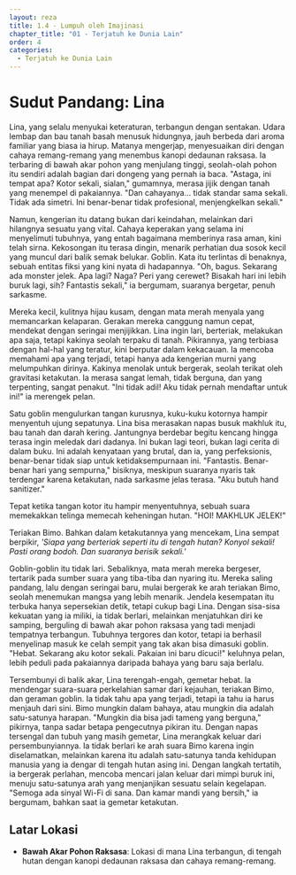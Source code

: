 ```yaml
---
layout: reza
title: 1.4 - Lumpuh oleh Imajinasi
chapter_title: "01 - Terjatuh ke Dunia Lain"
order: 4
categories:
  - Terjatuh ke Dunia Lain
---
```

# Sudut Pandang: Lina

Lina, yang selalu menyukai keteraturan, terbangun dengan sentakan. Udara lembap dan bau tanah basah menusuk hidungnya, jauh berbeda dari aroma familiar yang biasa ia hirup. Matanya mengerjap, menyesuaikan diri dengan cahaya remang-remang yang menembus kanopi dedaunan raksasa. Ia terbaring di bawah akar pohon yang menjulang tinggi, seolah-olah pohon itu sendiri adalah bagian dari dongeng yang pernah ia baca. "Astaga, ini tempat apa? Kotor sekali, sialan," gumamnya, merasa jijik dengan tanah yang menempel di pakaiannya. "Dan cahayanya... tidak standar sama sekali. Tidak ada simetri. Ini benar-benar tidak profesional, menjengkelkan sekali."

Namun, kengerian itu datang bukan dari keindahan, melainkan dari hilangnya sesuatu yang vital. Cahaya keperakan yang selama ini menyelimuti tubuhnya, yang entah bagaimana memberinya rasa aman, kini telah sirna. Kekosongan itu terasa dingin, menarik perhatian dua sosok kecil yang muncul dari balik semak belukar. Goblin. Kata itu terlintas di benaknya, sebuah entitas fiksi yang kini nyata di hadapannya. "Oh, bagus. Sekarang ada monster jelek. Apa lagi? Naga? Peri yang cerewet? Bisakah hari ini lebih buruk lagi, sih? Fantastis sekali," ia bergumam, suaranya bergetar, penuh sarkasme.

Mereka kecil, kulitnya hijau kusam, dengan mata merah menyala yang memancarkan kelaparan. Gerakan mereka canggung namun cepat, mendekat dengan seringai menjijikkan. Lina ingin lari, berteriak, melakukan apa saja, tetapi kakinya seolah terpaku di tanah. Pikirannya, yang terbiasa dengan hal-hal yang teratur, kini berputar dalam kekacauan. Ia mencoba memahami apa yang terjadi, tetapi hanya ada kengerian murni yang melumpuhkan dirinya. Kakinya menolak untuk bergerak, seolah terikat oleh gravitasi ketakutan. Ia merasa sangat lemah, tidak berguna, dan yang terpenting, sangat penakut. "Ini tidak adil! Aku tidak pernah mendaftar untuk ini!" ia merengek pelan.

Satu goblin mengulurkan tangan kurusnya, kuku-kuku kotornya hampir menyentuh ujung sepatunya. Lina bisa merasakan napas busuk makhluk itu, bau tanah dan darah kering. Jantungnya berdebar begitu kencang hingga terasa ingin meledak dari dadanya. Ini bukan lagi teori, bukan lagi cerita di dalam buku. Ini adalah kenyataan yang brutal, dan ia, yang perfeksionis, benar-benar tidak siap untuk ketidaksempurnaan ini. "Fantastis. Benar-benar hari yang sempurna," bisiknya, meskipun suaranya nyaris tak terdengar karena ketakutan, nada sarkasme jelas terasa. "Aku butuh hand sanitizer."

Tepat ketika tangan kotor itu hampir menyentuhnya, sebuah suara memekakkan telinga memecah keheningan hutan. "HOI! MAKHLUK JELEK!"

Teriakan Bimo. Bahkan dalam ketakutannya yang mencekam, Lina sempat berpikir, *'Siapa yang berteriak seperti itu di tengah hutan? Konyol sekali! Pasti orang bodoh. Dan suaranya berisik sekali.'*

Goblin-goblin itu tidak lari. Sebaliknya, mata merah mereka bergeser, tertarik pada sumber suara yang tiba-tiba dan nyaring itu. Mereka saling pandang, lalu dengan seringai baru, mulai bergerak ke arah teriakan Bimo, seolah menemukan mangsa yang lebih menarik. Jendela kesempatan itu terbuka hanya sepersekian detik, tetapi cukup bagi Lina. Dengan sisa-sisa kekuatan yang ia miliki, ia tidak berlari, melainkan menjatuhkan diri ke samping, berguling di bawah akar pohon raksasa yang tadi menjadi tempatnya terbangun. Tubuhnya tergores dan kotor, tetapi ia berhasil menyelinap masuk ke celah sempit yang tak akan bisa dimasuki goblin. "Hebat. Sekarang aku kotor sekali. Pakaian ini baru dicuci!" keluhnya pelan, lebih peduli pada pakaiannya daripada bahaya yang baru saja berlalu.

Tersembunyi di balik akar, Lina terengah-engah, gemetar hebat. Ia mendengar suara-suara perkelahian samar dari kejauhan, teriakan Bimo, dan geraman goblin. Ia tidak tahu apa yang terjadi, tetapi ia tahu ia harus menjauh dari sini. Bimo mungkin dalam bahaya, atau mungkin dia adalah satu-satunya harapan. "Mungkin dia bisa jadi tameng yang berguna," pikirnya, tanpa sadar betapa pengecutnya pikiran itu. Dengan napas tersengal dan tubuh yang masih gemetar, Lina merangkak keluar dari persembunyiannya. Ia tidak berlari ke arah suara Bimo karena ingin diselamatkan, melainkan karena itu adalah satu-satunya tanda kehidupan manusia yang ia dengar di tengah hutan asing ini. Dengan langkah tertatih, ia bergerak perlahan, mencoba mencari jalan keluar dari mimpi buruk ini, menuju satu-satunya arah yang menjanjikan sesuatu selain kegelapan. "Semoga ada sinyal Wi-Fi di sana. Dan kamar mandi yang bersih," ia bergumam, bahkan saat ia gemetar ketakutan.

## Latar Lokasi

*   **Bawah Akar Pohon Raksasa**: Lokasi di mana Lina terbangun, di tengah hutan dengan kanopi dedaunan raksasa dan cahaya remang-remang.